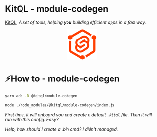 # KitQL - module-codegen

[KitQL](https://github.com/jycouet/kitql#kitql), _A set of tools, helping **you** building efficient apps in a fast way._

<p align="center">
  <img src="../../logo.svg" width="100" />
</p>

# ⚡How to - module-codegen

```bash
yarn add -D @kitql/module-codegen
```

```bash
node ./node_modules/@kitql/module-codegen/index.js
```

_First time, it will onboard you and create a default `.kitql` file. Then it will run with this config. Easy?_

_Help, how should I create a .bin cmd? I didn't managed._
